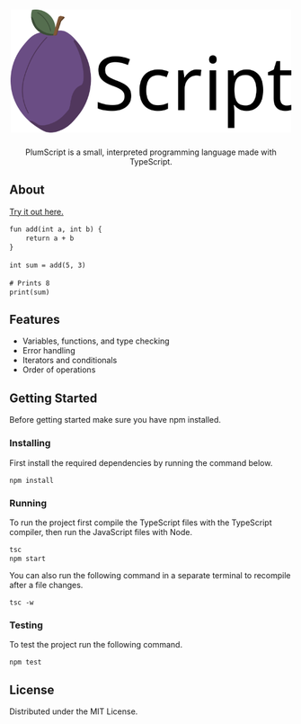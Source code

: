 <h1 align=center>
  <img src="./images/plumscript.svg" width="500px" alt="plumscript logo" /><br />
</h1>
<p align=center>PlumScript is a small, interpreted programming language made with TypeScript.</p>

## About
[Try it out here.](https://plum.caleblangbroek.com)

```
fun add(int a, int b) {
    return a + b
}

int sum = add(5, 3)

# Prints 8
print(sum)
```

## Features
- Variables, functions, and type checking
- Error handling
- Iterators and conditionals
- Order of operations

## Getting Started
Before getting started make sure you have npm installed.

### Installing
First install the required dependencies by running the command below.
```
npm install
```

### Running
To run the project first compile the TypeScript files with the TypeScript compiler, then run the JavaScript files with Node.
```
tsc
npm start
```
You can also run the following command in a separate terminal to recompile after a file changes.
```
tsc -w
```

### Testing
To test the project run the following command.
```
npm test
```

## License
Distributed under the MIT License.
